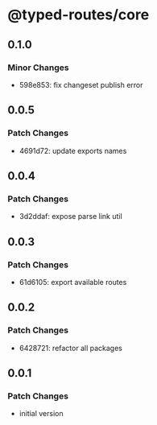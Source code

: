 # @typed-routes/core

## 0.1.0

### Minor Changes

- 598e853: fix changeset publish error

## 0.0.5

### Patch Changes

- 4691d72: update exports names

## 0.0.4

### Patch Changes

- 3d2ddaf: expose parse link util

## 0.0.3

### Patch Changes

- 61d6105: export available routes

## 0.0.2

### Patch Changes

- 6428721: refactor all packages

## 0.0.1

### Patch Changes

- initial version
